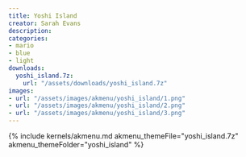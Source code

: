 ```yaml
---
title: Yoshi Island
creator: Sarah Evans
description: 
categories:
- mario
- blue
- light
downloads:
  yoshi_island.7z:
    url: "/assets/downloads/yoshi_island.7z"
images:
- url: "/assets/images/akmenu/yoshi_island/1.png"
- url: "/assets/images/akmenu/yoshi_island/2.png"
- url: "/assets/images/akmenu/yoshi_island/3.png"
---
```


{% include kernels/akmenu.md akmenu_themeFile="yoshi_island.7z" akmenu_themeFolder="yoshi_island" %}
